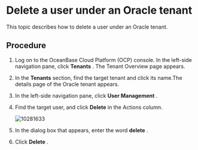 Delete a user under an Oracle tenant
=========================================================

This topic describes how to delete a user under an Oracle tenant.

Procedure
------------------------------

1. Log on to the OceanBase Cloud Platform (OCP) console. In the left-side navigation pane, click **Tenants** . The Tenant Overview page appears.

2. In the **Tenants** section, find the target tenant and click its name.The details page of the Oracle tenant appears.

3. In the left-side navigation pane, click **User Management** .

4. Find the target user, and click **Delete** in the Actions column.

   ![10281633](https://help-static-aliyun-doc.aliyuncs.com/assets/img/en-US/3504306461/p345449.png)

5. In the dialog box that appears, enter the word **delete** .

6. Click **Delete** .
